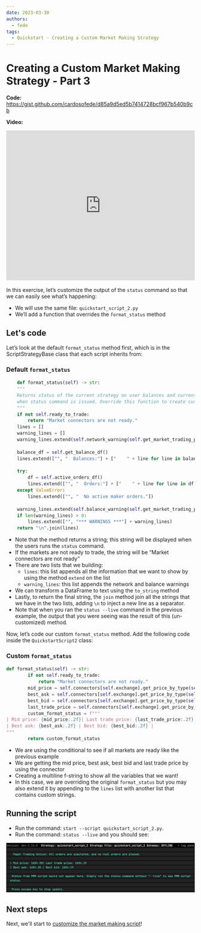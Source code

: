 ```yaml
---
date: 2023-03-30
authors:
  - fede
tags:
  - Quickstart - Creating a Custom Market Making Strategy
---
```


# Creating a Custom Market Making Strategy - Part 3

**Code:** <https://gist.github.com/cardosofede/d85a9d5ed5b7414728bcf967b540b9cb>

**Video:**
<iframe style="width:100%; min-height:400px;" src="https://www.youtube.com/embed/86qPi9eycxk" frameborder="0" allow="accelerometer; autoplay; encrypted-media; gyroscope; picture-in-picture" allowfullscreen></iframe>

In this exercise, let’s customize the output of the `status` command so that we can easily see what’s happening:

- We will use the same file: `quickstart_script_2.py`
- We’ll add a function that overrides the `format_status` method

## Let's code

Let’s look at the default `format_status` method first, which is in the ScriptStrategyBase class that each script inherits from:

### Default `format_status`

```python
    def format_status(self) -> str:
    """
    Returns status of the current strategy on user balances and current active orders. This function is called
    when status command is issued. Override this function to create custom status display output.
    """
    if not self.ready_to_trade:
        return "Market connectors are not ready."
    lines = []
    warning_lines = []
    warning_lines.extend(self.network_warning(self.get_market_trading_pair_tuples()))

    balance_df = self.get_balance_df()
    lines.extend(["", "  Balances:"] + ["    " + line for line in balance_df.to_string(index=False).split("\n")])

    try:
        df = self.active_orders_df()
        lines.extend(["", "  Orders:"] + ["    " + line for line in df.to_string(index=False).split("\n")])
    except ValueError:
        lines.extend(["", "  No active maker orders."])

    warning_lines.extend(self.balance_warning(self.get_market_trading_pair_tuples()))
    if len(warning_lines) > 0:
        lines.extend(["", "*** WARNINGS ***"] + warning_lines)
    return "\n".join(lines)
```

- Note that the method returns a string; this string will be displayed when the users runs the `status` command.
- If the markets are not ready to trade, the string will be “Market connectors are not ready”
- There are two lists that we building:
    - `lines`: this list appends all the information that we want to show by using the method `extend` on the list
    - `warning_lines`: this list appends the network and balance warnings
- We can transform a DataFrame to text using the `to_string` method
- Lastly, to return the final string, the `join` method join all the strings that we have in the two lists, adding `\n` to inject a new line as a separator.
- Note that when you ran the `status --live` command in the previous example, the output that you were seeing was the result of this (un-customized) method.

Now, let’s code our custom `format_status` method. Add the following code inside the `QuickstartScript2` class:

### Custom `format_status`

```python
def format_status(self) -> str:
        if not self.ready_to_trade:
            return "Market connectors are not ready."
        mid_price = self.connectors[self.exchange].get_price_by_type(self.trading_pair, PriceType.MidPrice)
        best_ask = self.connectors[self.exchange].get_price_by_type(self.trading_pair, PriceType.BestAsk)
        best_bid = self.connectors[self.exchange].get_price_by_type(self.trading_pair, PriceType.BestBid)
        last_trade_price = self.connectors[self.exchange].get_price_by_type(self.trading_pair, PriceType.LastTrade)
        custom_format_status = f"""
| Mid price: {mid_price:.2f}| Last trade price: {last_trade_price:.2f}
| Best ask: {best_ask:.2f} | Best bid: {best_bid:.2f} | 
"""
        return custom_format_status
```

- We are using the conditional to see if all markets are ready like the previous example
- We are getting the mid price, best ask, best bid and last trade price by using the connector
- Creating a multiline f-string to show all the variables that we want!
- In this case, we are overriding the original `format_status` but you may also extend it by appending to the `lines` list with another list that contains custom strings.

## Running the script

- Run the command: `start --script quickstart_script_2.py`.
- Run the command: `status --live` and you should see:

![Alt text](Untitled%204.png)

## Next steps

Next, we'll start to [customize the market making script](custom-pmm-4.md)!

